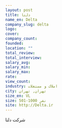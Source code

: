 ```yaml
---
layout: post
title: دلتا
name_en: Delta
company_slug: delta
logo: 
cover: 
company_count:
founded:
location: ""
total_review: 
total_interview: 
salary_avg: 
salary_min: 
salary_max: 
rate: 
view_count: 
industry: املاک و مستغلات
city: تهران, تهران
size_en: VL
size: 501-1000 نفر
site: http://Delta.ir
---
```


شرکت دلتا 
